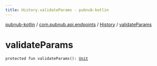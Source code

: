 ```yaml
---
title: History.validateParams - pubnub-kotlin
---
```


[pubnub-kotlin](../../index.html) / [com.pubnub.api.endpoints](../index.html) / [History](index.html) / [validateParams](./validate-params.html)

# validateParams

`protected fun validateParams(): `[`Unit`](https://kotlinlang.org/api/latest/jvm/stdlib/kotlin/-unit/index.html)